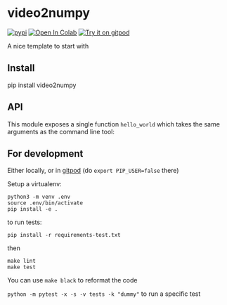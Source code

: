# video2numpy
[![pypi](https://img.shields.io/pypi/v/video2numpy.svg)](https://pypi.python.org/pypi/video2numpy)
[![Open In Colab](https://colab.research.google.com/assets/colab-badge.svg)](https://colab.research.google.com/github/rom1504/video2numpy/blob/master/notebook/video2numpy.ipynb)
[![Try it on gitpod](https://img.shields.io/badge/try-on%20gitpod-brightgreen.svg)](https://gitpod.io/#https://github.com/rom1504/video2numpy)

A nice template to start with

## Install

pip install video2numpy

## API

This module exposes a single function `hello_world` which takes the same arguments as the command line tool:

## For development

Either locally, or in [gitpod](https://gitpod.io/#https://github.com/rom1504/video2numpy) (do `export PIP_USER=false` there)

Setup a virtualenv:

```
python3 -m venv .env
source .env/bin/activate
pip install -e .
```

to run tests:
```
pip install -r requirements-test.txt
```
then 
```
make lint
make test
```

You can use `make black` to reformat the code

`python -m pytest -x -s -v tests -k "dummy"` to run a specific test

